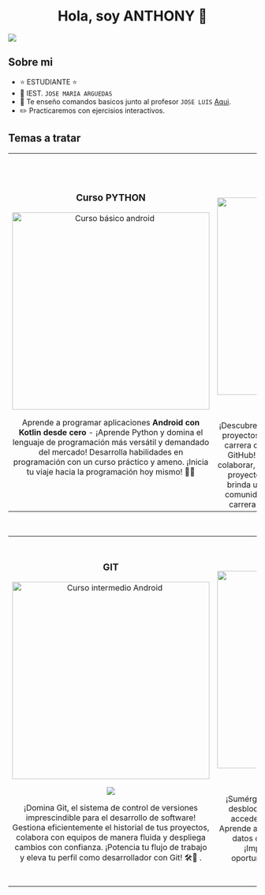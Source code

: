 <div align="center">
<h1 align="center">Hola, soy ANTHONY 👋</h1>
</div>
<img src="https://i.imgur.com/EIsORZp.jpg">

## Sobre mi

- ⭐ ESTUDIANTE ⭐ 
- 📲 IEST. `JOSE MARIA ARGUEDAS`
- 🎥 Te enseño comandos basicos junto al profesor `JOSE LUIS` [Aqui]("https://github.com/hackanonimous").
- ✏️ Practicaremos con ejercisios interactivos.
  
## Temas a tratar 
<table>
<tr>
<td width="50%">
<h3 align="center">Curso PYTHON</h3>
<div align="center">
<a href="https://github.com/ArisGuimera/Android-Expert" target="_blank"><img src="https://i.imgur.com/grrJKOj.jpeg" width="400" alt="Curso básico android"></a>
<p>Aprende a programar aplicaciones <strong>Android con Kotlin desde cero</strong> - ¡Aprende Python y domina el lenguaje de programación más versátil y demandado del mercado! Desarrolla habilidades en programación con un curso práctico y ameno. ¡Inicia tu viaje hacia la programación hoy mismo! 🐍🚀</p>
</div>
                                                                                      
</td>

<td width="50%">
               <br>
<h3 align="center">Trabajando con GUTHUB</h3>
<div align="center">                                       
<a href="https://github.com/ArisGuimera/SimpleAndroidMVVM" target="_blank"><img src="https://i.imgur.com/b9wCqwI.jpeg" width="400" alt="Curso arquitectura MVVM"></a>
<br>
<p>
<img src="https://img.shields.io/badge/C%C3%93DIGO-80ffaa?style=for-the-badge&logo=github&logoColor=black">
</a>
<img src="https://img.shields.io/badge/-Youtube-green?style=for-the-badge&color=3fFD7f">
</a>
</p>
</p>
¡Descubre la clave para colaborar eficientemente en proyectos de desarrollo de software y potenciar tu carrera como programador aprendiendo a utilizar GitHub! 🌟
GitHub es la plataforma esencial para colaborar, gestionar versiones y compartir código en proyectos de desarrollo. Aprender a utilizarlo te brinda una ventaja competitiva y te integra en la comunidad global de programadores. ¡Impulsa tu carrera y potencia tus proyectos con GitHub! 🚀
</div>                                                             
</table>                                                                                 
</div>
<br>

<table>
<tr>
<td width="50%">
<h3 align="center">GIT</h3>
<div align="center">
<a href="https://github.com/ArisGuimera/Android-Expert-Intermedio" target="_blank"><img src="https://i.imgur.com/QoGQrja.jpeg" width="400" alt="Curso intermedio Android"></a>
<p>
<img src="https://img.shields.io/badge/CÓDIGO-ff9?style=for-the-badge&logo=github&logoColor=black">
</a>
</a>
</p>
<p>¡Domina Git, el sistema de control de versiones imprescindible para el desarrollo de software! Gestiona eficientemente el historial de tus proyectos, colabora con equipos de manera fluida y despliega cambios con confianza. ¡Potencia tu flujo de trabajo y eleva tu perfil como desarrollador con Git! 🛠️🚀
.</p>
</div>
                                                                                      
</td>       

<td width="50%">
<h3 align="center">BASE DE DATOS</h3>
<div align="center">
<a href="https://github.com/ArisGuimera/Curso-Kotlin-Multiplatform" target="_blank"><img src="https://i.imgur.com/vwkiv3k.jpeg" width="400" alt="Curso Kotlin Multiplatform"></a>
<p>
<img src="https://img.shields.io/badge/C%C3%93DIGO-cfaae0?style=for-the-badge&logo=github&logoColor=black">
</a>
<img src="https://img.shields.io/badge/-Youtube-green?style=for-the-badge&color=ff00f4">
</a>
</p>
<p>¡Sumérgete en el mundo de las bases de datos y desbloquea el poder de almacenar, organizar y acceder a la información de manera eficiente! Aprende a diseñar, consultar y administrar bases de datos con un enfoque práctico y actualizado. ¡Impulsa tus habilidades y abre nuevas oportunidades en el apasionante campo de la gestión de datos! 📊💻.</p>
</div>
                                                                                      
</td>  
</table>                                                                                 
</div>
<br>
